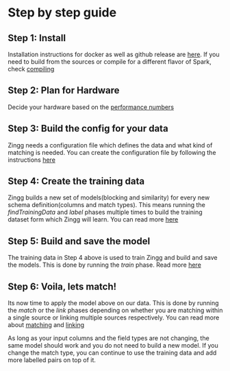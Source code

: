
# Step by step guide 

## Step 1: Install
Installation instructions for docker as well as github release are [here](setup/installation.md). If you need to build from the sources or compile for a different flavor of Spark, check [compiling](setup/installation.md#compiling-from-sources)

## Step 2: Plan for Hardware
Decide your hardware based on the [performance numbers](setup/hardwareSizing.md)

## Step 3: Build the config for your data
Zingg needs a configuration file which defines the data and what kind of matching is needed. You can create the configuration file by following the instructions [here](setup/configuration.md)

## Step 4: Create the training data
Zingg builds a new set of models(blocking and similarity) for every new schema definition(columns and match types). This means running the *findTrainingData* and *label* phases multiple times to build the training dataset form which Zingg will learn. You can read more [here](setup/training/createTrainingData.md)

## Step 5: Build and save the model
The training data in Step 4 above is used to train Zingg and build and save the models. This is done by running the *train* phase. Read more [here](setup/train.md)

## Step 6: Voila, lets match!
Its now time to apply the model above on our data. This is done by running the *match* or the *link* phases depending on whether you are matching within a single source or linking multiple sources respectively. You can read more about [matching](setup/match.md) and [linking](setup/link.md)

As long as your input columns and the field types are not changing, the same model should work and you do not need to build a new model. If you change the match type, you can continue to use the training data and add more labelled pairs on top of it. 


